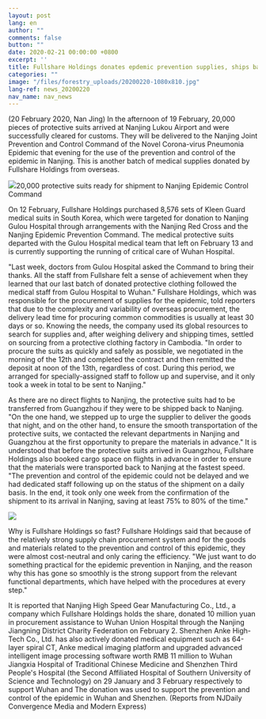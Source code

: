 ```yaml
---
layout: post
lang: en
author: ""
comments: false
button: ""
date: 2020-02-21 00:00:00 +0800
excerpt: ''
title: Fullshare Holdings donates epdemic prevention supplies, ships back 20,000 protective suits in a week
categories: ""
image: "/files/forestry_uploads/20200220-1080x810.jpg"
lang-ref: news_20200220
nav_name: nav_news
---
```


(20 February 2020, Nan Jing) In the afternoon of 19 February, 20,000 pieces of protective suits arrived at Nanjing Lukou Airport and were successfully cleared for customs. They will be delivered to the Nanjing Joint Prevention and Control Command of the Novel Corona-virus Pneumonia Epidemic that evening for the use of the prevention and control of the epidemic in Nanjing. This is another batch of medical supplies donated by Fullshare Holdings from overseas.

![](/files/forestry_uploads/20200220-1080x810.jpg)20,000 protective suits ready for shipment to Nanjing Epidemic Control Command 

On 12 February, Fullshare Holdings purchased 8,576 sets of Kleen Guard medical suits in South Korea, which were targeted for donation to Nanjing Gulou Hospital through arrangements with the Nanjing Red Cross and the Nanjing Epidemic Prevention Command. The medical protective suits departed with the Gulou Hospital medical team that left on February 13 and is currently supporting the running of critical care of Wuhan Hospital. 

"Last week, doctors from Gulou Hospital asked the Command to bring their thanks. All the staff from Fullshare felt a sense of achievement when they learned that our last batch of donated protective clothing followed the medical staff from Gulou Hospital to Wuhan." Fullshare Holdings, which was responsible for the procurement of supplies for the epidemic, told reporters that due to the complexity and variability of overseas procurement, the delivery lead time for procuring common commodities is usually at least 30 days or so. Knowing the needs, the company used its global resources to search for supplies and, after weighing delivery and shipping times, settled on sourcing from a protective clothing factory in Cambodia. "In order to procure the suits as quickly and safely as possible, we negotiated in the morning of the 12th and completed the contract and then remitted the deposit at noon of the 13th, regardless of cost. During this period, we arranged for specially-assigned staff to follow up and supervise, and it only took a week in total to be sent to Nanjing." 

As there are no direct flights to Nanjing, the protective suits had to be transferred from Guangzhou if they were to be shipped back to Nanjing. "On the one hand, we stepped up to urge the supplier to deliver the goods that night, and on the other hand, to ensure the smooth transportation of the protective suits, we contacted the relevant departments in Nanjing and Guangzhou at the first opportunity to prepare the materials in advance." It is understood that before the protective suits arrived in Guangzhou, Fullshare Holdings also booked cargo space on flights in advance in order to ensure that the materials were transported back to Nanjing at the fastest speed. "The prevention and control of the epidemic could not be delayed and we had dedicated staff following up on the status of the shipment on a daily basis. In the end, it took only one week from the confirmation of the shipment to its arrival in Nanjing, saving at least 75% to 80% of the time." 

![](/files/forestry_uploads/20200220-1080x810(1).jpg)

Why is Fullshare Holdings so fast? Fullshare Holdings said that because of the relatively strong supply chain procurement system and for the goods and materials related to the prevention and control of this epidemic, they were almost cost-neutral and only caring the efficiency. "We just want to do something practical for the epidemic prevention in Nanjing, and the reason why this has gone so smoothly is the strong support from the relevant functional departments, which have helped with the procedures at every step." 

It is reported that Nanjing High Speed Gear Manufacturing Co., Ltd., a company which Fullshare Holdings holds the share, donated 10 million yuan in procurement assistance to Wuhan Union Hospital through the Nanjing Jiangning District Charity Federation on February 2. Shenzhen Anke High-Tech Co., Ltd. has also actively donated medical equipment such as 64-layer spiral CT, Anke medical imaging platform and upgraded advanced intelligent image processing software worth RMB 11 million to Wuhan Jiangxia Hospital of Traditional Chinese Medicine and Shenzhen Third People's Hospital (the Second Affiliated Hospital of Southern University of Science and Technology) on 29 January and 3 February respectively to support Wuhan and The donation was used to support the prevention and control of the epidemic in Wuhan and Shenzhen. (Reports from NJDaily Convergence Media and Modern Express) 